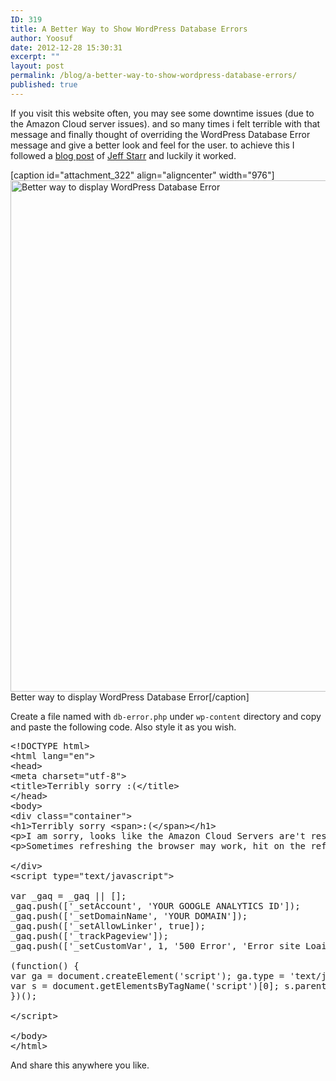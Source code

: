 ```yaml
---
ID: 319
title: A Better Way to Show WordPress Database Errors
author: Yoosuf
date: 2012-12-28 15:30:31
excerpt: ""
layout: post
permalink: /blog/a-better-way-to-show-wordpress-database-errors/
published: true
---
```

If you visit this website often, you may see some downtime issues (due to the Amazon Cloud server issues). and so many times i felt terrible with that message and finally thought of overriding the WordPress Database Error message and give a better look and feel for the user. to achieve this I followed a <a href="http://digwp.com/2009/11/custom-database-error-page/">blog post</a> of <a title="@perishable" href="http://twitter.com/perishable">Jeff Starr</a> and luckily it worked.

[caption id="attachment_322" align="aligncenter" width="976"]<img class="size-full wp-image-322 " alt="Better way to display WordPress Database Error" src="http://s3.amazonaws.com/yoosuf.me/wp-content/uploads/2012/12/better-way-to-show-wordpress-errors.png" width="976" height="818" /> Better way to display WordPress Database Error[/caption]

Create a file named with <code>db-error.php</code> under <code>wp-content</code> directory and copy and paste the following code. Also style it as you wish.
<pre>&lt;!DOCTYPE html&gt;
&lt;html lang="en"&gt;
&lt;head&gt;
&lt;meta charset="utf-8"&gt;
&lt;title&gt;Terribly sorry :(&lt;/title&gt;
&lt;/head&gt;
&lt;body&gt;
&lt;div class="container"&gt;
&lt;h1&gt;Terribly sorry &lt;span&gt;:(&lt;/span&gt;&lt;/h1&gt;
&lt;p&gt;I am sorry, looks like the Amazon Cloud Servers are't responding or having some technical issues right now.&lt;/p&gt;
&lt;p&gt;Sometimes refreshing the browser may work, hit on the refresh button or press CMD + R / CTRL + F5&lt;/p&gt;

&lt;/div&gt;
&lt;script type="text/javascript"&gt;

var _gaq = _gaq || [];
_gaq.push(['_setAccount', 'YOUR GOOGLE ANALYTICS ID']);
_gaq.push(['_setDomainName', 'YOUR DOMAIN']);
_gaq.push(['_setAllowLinker', true]);
_gaq.push(['_trackPageview']);
_gaq.push(['_setCustomVar', 1, '500 Error', 'Error site Loaidng', 1]);

(function() {
var ga = document.createElement('script'); ga.type = 'text/javascript'; ga.async = true;
var s = document.getElementsByTagName('script')[0]; s.parentNode.insertBefore(ga, s);
})();

&lt;/script&gt;

&lt;/body&gt;
&lt;/html&gt;</pre>
And share this anywhere you like.